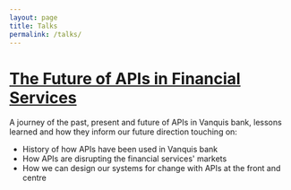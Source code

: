 ```yaml
---
layout: page
title: Talks
permalink: /talks/
---
```


# [The Future of APIs in Financial Services](https://www.meetup.com/Leeds-Sharp/events/272870884/)

A journey of the past, present and future of APIs in Vanquis bank, lessons learned and how they inform our future direction touching on:

- History of how APIs have been used in Vanquis bank
- How APIs are disrupting the financial services' markets
- How we can design our systems for change with APIs at the front and centre